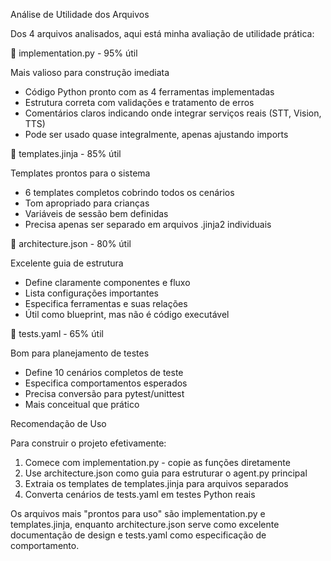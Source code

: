 Análise de Utilidade dos Arquivos

  Dos 4 arquivos analisados, aqui está minha avaliação de utilidade prática:

  🥇 implementation.py - 95% útil

  Mais valioso para construção imediata
  - Código Python pronto com as 4 ferramentas implementadas
  - Estrutura correta com validações e tratamento de erros
  - Comentários claros indicando onde integrar serviços reais (STT, Vision, TTS)
  - Pode ser usado quase integralmente, apenas ajustando imports

  🥈 templates.jinja - 85% útil

  Templates prontos para o sistema
  - 6 templates completos cobrindo todos os cenários
  - Tom apropriado para crianças
  - Variáveis de sessão bem definidas
  - Precisa apenas ser separado em arquivos .jinja2 individuais

  🥉 architecture.json - 80% útil

  Excelente guia de estrutura
  - Define claramente componentes e fluxo
  - Lista configurações importantes
  - Especifica ferramentas e suas relações
  - Útil como blueprint, mas não é código executável

  🏅 tests.yaml - 65% útil

  Bom para planejamento de testes
  - Define 10 cenários completos de teste
  - Especifica comportamentos esperados
  - Precisa conversão para pytest/unittest
  - Mais conceitual que prático

  Recomendação de Uso

  Para construir o projeto efetivamente:

  1. Comece com implementation.py - copie as funções diretamente
  2. Use architecture.json como guia para estruturar o agent.py principal
  3. Extraia os templates de templates.jinja para arquivos separados
  4. Converta cenários de tests.yaml em testes Python reais

  Os arquivos mais "prontos para uso" são implementation.py e templates.jinja, enquanto architecture.json serve como excelente documentação de design e tests.yaml como especificação de
  comportamento.